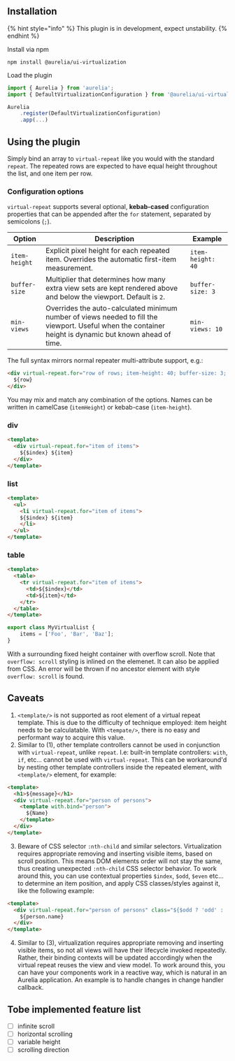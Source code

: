 
## Installation

{% hint style="info" %}
This plugin is in development, expect unstability.
{% endhint %}

Install via npm

```
npm install @aurelia/ui-virtualization
```

Load the plugin

```javascript
import { Aurelia } from 'aurelia';
import { DefaultVirtualizationConfiguration } from '@aurelia/ui-virtualization';

Aurelia
    .register(DefaultVirtualizationConfiguration)
    .app(...)
```

## Using the plugin

Simply bind an array to `virtual-repeat` like you would with the standard `repeat`. The repeated rows are expected to have equal height throughout the list, and one item per row.

### Configuration options

`virtual-repeat` supports several optional, **kebab-cased** configuration properties that can be appended after the `for` statement, separated by semicolons (`;`).

| Option | Description | Example |
| ------ | ----------- | ------- |
| `item-height` | Explicit pixel height for each repeated item. Overrides the automatic first-item measurement. | `item-height: 40` |
| `buffer-size` | Multiplier that determines how many extra view sets are kept rendered above and below the viewport. Default is `2`. | `buffer-size: 3` |
| `min-views` | Overrides the auto-calculated minimum number of views needed to fill the viewport. Useful when the container height is dynamic but known ahead of time. | `min-views: 10` |

The full syntax mirrors normal repeater multi-attribute support, e.g.:

```html
<div virtual-repeat.for="row of rows; item-height: 40; buffer-size: 3; min-views: 5">
  ${row}
</div>
```

You may mix and match any combination of the options. Names can be written in camelCase (`itemHeight`) or kebab-case (`item-height`).

### div
```html
<template>
  <div virtual-repeat.for="item of items">
    ${$index} ${item}
  </div>
</template>
```

### list
```html
<template>
  <ul>
    <li virtual-repeat.for="item of items">
    ${$index} ${item}
    </li>
  </ul>
</template>
```

### table
```html
<template>
  <table>
    <tr virtual-repeat.for="item of items">
      <td>${$index}</td>
      <td>${item}</td>
    </tr>
  </table>
</template>
```

```javascript
export class MyVirtualList {
    items = ['Foo', 'Bar', 'Baz'];
}
```

With a surrounding fixed height container with overflow scroll. Note that `overflow: scroll` styling is inlined on the elemenet. It can also be applied from CSS.
An error will be thrown if no ancestor element with style `overflow: scroll` is found.

## Caveats

  1. `<template/>` is not supported as root element of a virtual repeat template. This is due to the difficulty of technique employed: item height needs to be calculatable. With `<tempate/>`, there is no easy and performant way to acquire this value.
  2. Similar to (1), other template controllers cannot be used in conjunction with `virtual-repeat`, unlike `repeat`. I.e: built-in template controllers: `with`, `if`, etc... cannot be used with `virtual-repeat`. This can be workaround'd by nesting other template controllers inside the repeated element, with `<template/>` element, for example:

  ```html
  <template>
    <h1>${message}</h1>
    <div virtual-repeat.for="person of persons">
      <template with.bind="person">
        ${Name}
      </template>
    </div>
  </template>
  ```
  3. Beware of CSS selector `:nth-child` and similar selectors. Virtualization requires appropriate removing and inserting visible items, based on scroll position. This means DOM elements order will not stay the same, thus creating unexpected `:nth-child` CSS selector behavior. To work around this, you can use contextual properties `$index`, `$odd`, `$even` etc... to determine an item position, and apply CSS classes/styles against it, like the following example:

  ```html
  <template>
    <div virtual-repeat.for="person of persons" class="${$odd ? 'odd' : 'even'}-row">
      ${person.name}
    </div>
  </template>
  ```
  4. Similar to (3), virtualization requires appropriate removing and inserting visible items, so not all views will have their lifecycle invoked repeatedly. Rather, their binding contexts will be updated accordingly when the virtual repeat reuses the view and view model. To work around this, you can have your components work in a reactive way, which is natural in an Aurelia application. An example is to handle changes in change handler callback.

## Tobe implemented feature list

- [ ] infinite scroll
- [ ] horizontal scrolling
- [ ] variable height
- [ ] scrolling direction
